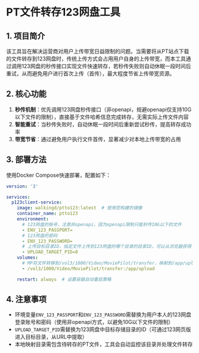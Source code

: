 # PT文件转存123网盘工具


## 1. 项目简介
该工具旨在解决运营商对用户上传带宽日益限制的问题。当需要将从PT站点下载的文件转存到123网盘时，传统上传方式会占用用户自身的上传带宽，而本工具通过调用123网盘的秒传接口实现文件快速转存，若秒传失败则自动休眠一段时间后重试，从而避免用户进行首次上传（首传），最大程度节省上传带宽资源。


## 2. 核心功能
1. **秒传机制**：优先调用123网盘秒传接口（非openapi，规避openapi仅支持10G以下文件的限制），直接基于文件哈希信息完成转存，无需实际上传文件内容
2. **智能重试**：当秒传失败时，自动休眠一段时间后重新尝试秒传，提高转存成功率
3. **带宽节省**：通过避免用户执行文件首传，显著减少对本地上传带宽的占用


## 3. 部署方法
使用Docker Compose快速部署，配置如下：

```yaml
version: '3'

services:
  p123client-service:
    image: walkingd/ptto123:latest  # 使用您构建的镜像
    container_name: ptto123
    environment:
      # 123网盘的账号，注意非openapi，因为openapi限制只能秒传10G以下的文件
      - ENV_123_PASSPORT=     
      # 123网盘的密码
      - ENV_123_PASSWORD=
      # 上传目标目录ID，指定文件上传到123网盘的哪个目录的目录ID，可以从浏览器获得
      - UPLOAD_TARGET_PID=0      
    volumes:
      # MP将文件转移到/vol3/1000/Video/MoviePilot/transfer，映射到/app/upload，程序会监控/app/upload有无新文件
      - /vol3/1000/Video/MoviePilot/transfer:/app/upload

    restart: always  # 设置容器自动重启策略
```


## 4. 注意事项
- 环境变量`ENV_123_PASSPORT`和`ENV_123_PASSWORD`需替换为用户本人的123网盘登录账号和密码（使用非openapi方式，以避免10G以下文件的限制）
- `UPLOAD_TARGET_PID`需替换为123网盘中目标存储目录的ID（可通过123网页版进入目标目录，从URL中提取）
- 本地映射目录需包含待转存的PT文件，工具会自动监控该目录并处理文件转存
